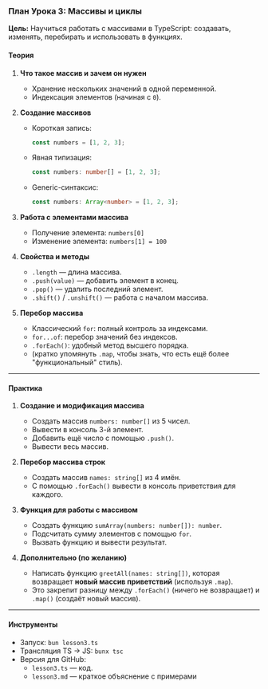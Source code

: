 ### План Урока 3: Массивы и циклы

**Цель:** Научиться работать с массивами в TypeScript: создавать, изменять, перебирать и использовать в функциях.

#### Теория

1. **Что такое массив и зачем он нужен**
   - Хранение нескольких значений в одной переменной.
   - Индексация элементов (начиная с `0`).

2. **Создание массивов**
   - Короткая запись:

     ```ts
     const numbers = [1, 2, 3];
     ```

   - Явная типизация:

     ```ts
     const numbers: number[] = [1, 2, 3];
     ```

   - Generic-синтаксис:

     ```ts
     const numbers: Array<number> = [1, 2, 3];
     ```

3. **Работа с элементами массива**
   - Получение элемента: `numbers[0]`
   - Изменение элемента: `numbers[1] = 100`

4. **Свойства и методы**
   - `.length` — длина массива.
   - `.push(value)` — добавить элемент в конец.
   - `.pop()` — удалить последний элемент.
   - `.shift()` / `.unshift()` — работа с началом массива.

5. **Перебор массива**
   - Классический `for`: полный контроль за индексами.
   - `for...of`: перебор значений без индексов.
   - `.forEach()`: удобный метод высшего порядка.
   - (кратко упомянуть `.map`, чтобы знать, что есть ещё более "функциональный" стиль).

---

#### Практика

1. **Создание и модификация массива**
   - Создать массив `numbers: number[]` из 5 чисел.
   - Вывести в консоль 3-й элемент.
   - Добавить ещё число с помощью `.push()`.
   - Вывести весь массив.

2. **Перебор массива строк**
   - Создать массив `names: string[]` из 4 имён.
   - С помощью `.forEach()` вывести в консоль приветствия для каждого.

3. **Функция для работы с массивом**
   - Создать функцию `sumArray(numbers: number[]): number`.
   - Подсчитать сумму элементов с помощью `for`.
   - Вызвать функцию и вывести результат.

4. **Дополнительно (по желанию)**
   - Написать функцию `greetAll(names: string[])`, которая возвращает **новый массив приветствий** (используя `.map`).
   - Это закрепит разницу между `.forEach()` (ничего не возвращает) и `.map()` (создаёт новый массив).

---

#### Инструменты

- Запуск: `bun lesson3.ts`
- Трансляция TS → JS: `bunx tsc`
- Версия для GitHub:
  - `lesson3.ts` — код.
  - `lesson3.md` — краткое объяснение с примерами
